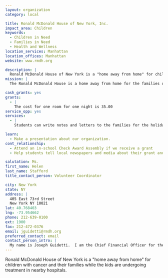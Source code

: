 ```yaml
---
layout: organization
category: local

title: Ronald McDonald House of New York, Inc.
impact_area: Children
keywords: 
  - Children in Need
  - Families in Need
  - Health and Wellness
location_services: Manhattan
location_offices: Manhattan
website: www.rmdh.org

description: |
  Ronald McDonald House of New York is a "home away from home" for children with cancer and their families while the kids are undergoing treatment in nearby hospitals.
mission: |
  The Ronald McDonald House is a home away from home for the families of children undergoing treatment for cancer or other serious illnesses at hospitals.Each year, thousands of children travel to be treated for serious illnesses. For their families, anxiety over the child's illness is often compounded by lengthy hospital stays, months of outpatient treatment, and the expense of being away from home.

cash_grants: yes
grants: 
  - |
    The cost for one room for one night is 35.00
service_opp: yes
services: 
  - |
    Students can write notes and letters to the families for the holidays throughout the year.

learn: 
  - Make a presentation about our organization.
cont_relationship: 
  - Attend an in-school Check Award Assembly if we receive a grant
  - Help students tell local newspapers and media about their grant and/or project with us

salutation: Ms.
first_name: Helen
last_name: Stafford
title_contact_person: Volunteer Coordinator

city: New York
state: NY
address: |
  405 East 73rd Street  
  New York NY 10021
lat: 40.768403
lng: -73.954662
phone: 212-639-0100
ext: 1900
fax: 212-472-0376
email: jguidetti@rmdh.org
preferred_contact: email
contact_person_intro: |
  My name is Joseph Guidetti.  I am the Chief Financial Officer for the Ronald McDonald House of New York and have been a staff member since 2006.  It is very rewarding to walk into RMDH every day and see how your contributions through Penny Harvest helps up to 84 families per day while getting treatment in New York City.
---
```

Ronald McDonald House of New York is a "home away from home" for children with cancer and their families while the kids are undergoing treatment in nearby hospitals.
